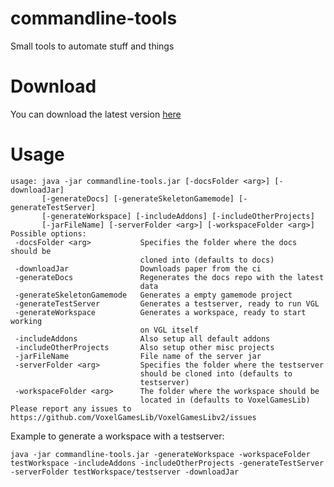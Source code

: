 # commandline-tools
Small tools to automate stuff and things

# Download

You can download the latest version [here](https://github.com/VoxelGamesLib/commandline-tools/raw/gh-pages/commandline-tools-1.0-SNAPSHOT-all.jar)

# Usage

```
usage: java -jar commandline-tools.jar [-docsFolder <arg>] [-downloadJar]
       [-generateDocs] [-generateSkeletonGamemode] [-generateTestServer]
       [-generateWorkspace] [-includeAddons] [-includeOtherProjects]
       [-jarFileName] [-serverFolder <arg>] [-workspaceFolder <arg>]
Possible options:
 -docsFolder <arg>           Specifies the folder where the docs should be
                             cloned into (defaults to docs)
 -downloadJar                Downloads paper from the ci
 -generateDocs               Regenerates the docs repo with the latest
                             data
 -generateSkeletonGamemode   Generates a empty gamemode project
 -generateTestServer         Generates a testserver, ready to run VGL
 -generateWorkspace          Generates a workspace, ready to start working
                             on VGL itself
 -includeAddons              Also setup all default addons
 -includeOtherProjects       Also setup other misc projects
 -jarFileName                File name of the server jar
 -serverFolder <arg>         Specifies the folder where the testserver
                             should be cloned into (defaults to
                             testserver)
 -workspaceFolder <arg>      The folder where the workspace should be
                             located in (defaults to VoxelGamesLib)
Please report any issues to
https://github.com/VoxelGamesLib/VoxelGamesLibv2/issues
```

Example to generate a workspace with a testserver:
```
java -jar commandline-tools.jar -generateWorkspace -workspaceFolder testWorkspace -includeAddons -includeOtherProjects -generateTestServer -serverFolder testWorkspace/testserver -downloadJar
```